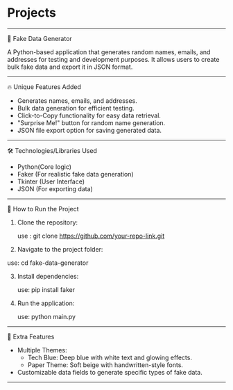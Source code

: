 # Projects
---

📌 Fake Data Generator  

A Python-based application that generates random names, emails, and addresses for testing and development purposes. It allows users to create bulk fake data and export it in JSON format.  

---

🔥 Unique Features Added  
- Generates names, emails, and addresses.  
- Bulk data generation for efficient testing.  
- Click-to-Copy functionality for easy data retrieval.  
- "Surprise Me!" button for random name generation.  
- JSON file export option for saving generated data.  

---

🛠️ Technologies/Libraries Used  
- Python(Core logic)  
- Faker (For realistic fake data generation)  
- Tkinter (User Interface)  
- JSON (For exporting data)  

---
 🚀 How to Run the Project  
1. Clone the repository:
   
   use : git clone https://github.com/your-repo-link.git
   
2. Navigate to the project folder:  
   
  use: cd fake-data-generator

3. Install dependencies:  
 
   use: pip install faker

4. Run the application:  
  
   use: python main.py
   
---

🤖 Extra Features  
- Multiple Themes: 
  - Tech Blue: Deep blue with white text and glowing effects.  
  - Paper Theme: Soft beige with handwritten-style fonts.  
- Customizable data fields to generate specific types of fake data.  

---
